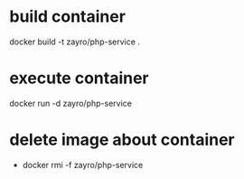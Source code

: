 # build container
docker build -t zayro/php-service .

# execute container

docker run -d zayro/php-service


# delete image about container

- docker rmi -f zayro/php-service